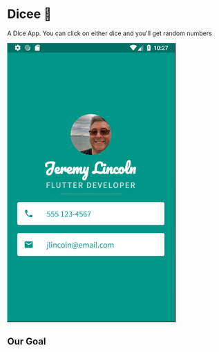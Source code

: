 # Dicee 🎲
A Dice App. You can click on either dice and you'll get random numbers

![alt text](https://github.com/Lincxx/Flutter-MiCard/blob/master/images/me.png)
## Our Goal

